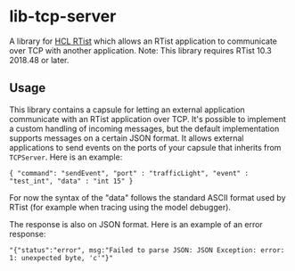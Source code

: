 # lib-tcp-server
A library for [HCL RTist](https://www.devops-community.com/realtime-software-tooling-rtist.html) which allows an RTist application to communicate over TCP with another application.
Note: This library requires RTist 10.3 2018.48 or later.

## Usage
This library contains a capsule for letting an external application communicate with an RTist application over TCP. It's possible to implement a custom handling of incoming messages, but the default implementation supports messages on a certain JSON format. It allows external applications to send events on the ports of your capsule that inherits from `TCPServer`. Here is an example:

`
{ "command": "sendEvent", "port" : "trafficLight", "event" : "test_int", "data" : "int 15" }
`

For now the syntax of the "data" follows the standard ASCII format used by RTist (for example when tracing using the model debugger).

The response is also on JSON format. Here is an example of an error response:

`
"{"status":"error", msg:"Failed to parse JSON: JSON Exception: error: 1: unexpected byte, 'c'"}"
`
